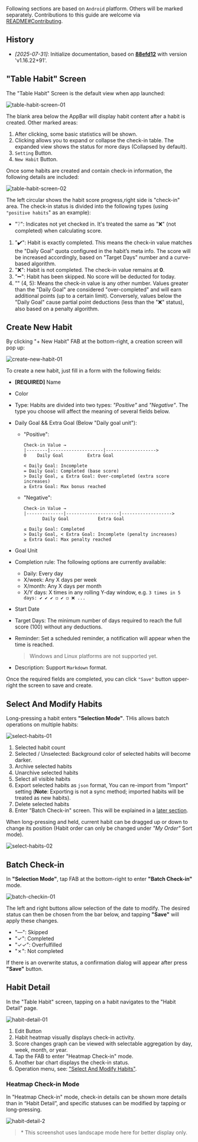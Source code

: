 <!-- markdownlint-disable no-inline-html first-line-heading -->

Following sections are based on `Android` platform.
Others will be marked separately.
Contributions to this guide are welcome via [README#Contributing][readme-contributing].

## History

- _\[2025-07-31\]_: Initialize documentation, based on [**88efd12**][commit-88efd12] with version 'v1.16.22+91'.

## "Table Habit" Screen

The "Table Habit" Screen is the default view when app launched:

![table-habit-screen-01](./images/user-guide/table-habit-screen-01.png)

The blank area below the AppBar will display habit content after a habit is created. Other marked areas:

1. After clicking, some basic statistics will be shown.
2. Clicking allows you to expand or collapse the check-in table.
   The expanded view shows the status for more days (Collapsed by default).
3. `Setting` Button.
4. `New Habit` Button.

Once some habits are created and contain check-in information, the following details are included:

![table-habit-screen-02](./images/user-guide/table-habit-screen-02.png)

The left circular shows the habit score progress,right side is "check-in" area.
The check-in status is divided into the following types (using `"positive habits`" as an example):

- "❔": Indicates not yet checked in. It's treated the same as "❌" (not completed) when calculating score.

1. "✔️": Habit is exactly completed.
   This means the check-in value matches the "Daily Goal" quota configured in the habit’s meta info.
   The score will be increased accordingly, based on "Target Days" number and a curve-based algorithm.
2. "❌": Habit is not completed. The check-in value remains at **0**.
3. "➖": Habit has been skipped. No score will be deducted for today.
4. "<num>" (4, 5): Means the check-in value is any other number.
   Values greater than the "Daily Goal" are considered "over-completed" and will earn additional points (up to a certain limit).
   Conversely, values below the "Daily Goal" cause partial point deductions (less than the "❌" status), also based on a penalty algorithm.

## Create New Habit

By clicking "+ New Habit" FAB at the bottom-right, a creation screen will pop up:

![create-new-habit-01](./images/user-guide/create-new-habit-01.png)

To create a new habit, just fill in a form with the following fields:

- **[REQUIRED]** Name
- Color
- Type:
  Habits are divided into two types: _"Positive"_ and _"Negative"_.
  The type you choose will affect the meaning of several fields below.
- Daily Goal && Extra Goal (Below "Daily goal unit"):

  - "Positive":

    ```text
    Check-in Value →
    |--------|--------------------|------------------->
    0    Daily Goal         Extra Goal

    < Daily Goal: Incomplete
    = Daily Goal: Completed (base score)
    > Daily Goal, ≤ Extra Goal: Over-completed (extra score increases)
    ≥ Extra Goal: Max bonus reached
    ```

  - "Negative":

    ```text
    Check-in Value →
    |--------------|--------------------|------------------->
           Daily Goal           Extra Goal

    ≤ Daily Goal: Completed
    > Daily Goal, < Extra Goal: Incomplete (penalty increases)
    ≥ Extra Goal: Max penalty reached
    ```

- Goal Unit
- Completion rule: The following options are currently available:
  - Daily: Every day
  - X/week: Any X days per week
  - X/month: Any X days per month
  - X/Y days: X times in any rolling Y-day window,
    e.g. `3 times in 5 days: ✔️ ✔️ ✔️ ◻️ ✔️ ◻️ ❌ ...`
- Start Date
- Target Days: The minimum number of days required to reach the full score (100) without any deductions.
- Reminder: Set a scheduled reminder, a notification will appear when the time is reached.
  > Windows and Linux platforms are not supported yet.
- Description: Support `Markdown` format.

Once the required fields are completed, you can click `"Save"` button upper-right the screen to save and create.

## Select And Modify Habits

Long-pressing a habit enters **"Selection Mode"**. THis allows batch operations on multiple habits:

![select-habits-01](./images/user-guide/select-habits-01.png)

1. Selected habit count
2. Selected / Unselected: Background color of selected habits will become darker.
3. Archive selected habits
4. Unarchive selected habits
5. Select all visible habits
6. Export selected habits as `json` format, You can re-import from "Import" setting
   (**Note**: Exporting is not a sync method; imported habits will be treated as new habits).
7. Delete selected habits
8. Enter "Batch Check-in" screen. This will be explained in a [later section](#batch-check-in).

When long-pressing and held, current habit can be dragged up or down to change its position
(Habit order can only be changed under _"My Order"_ Sort mode).

![select-habits-02](./images/user-guide/select-habits-02.png)

## Batch Check-in

In **"Selection Mode"**, tap FAB at the bottom-right to enter **"Batch Check-in"** mode.

![batch-checkin-01](./images/user-guide/batch-checkin-01.png)

The left and right buttons allow selection of the date to modify.
The desired status can then be chosen from the bar below, and tapping **"Save"** will apply these changes.

- "—": Skipped
- "✓": Completed
- "✓✓": Overfulfilled
- "✗": Not completed

If there is an overwrite status, a confirmation dialog will appear after press **"Save"** button.

## Habit Detail

In the "Table Habit" screen, tapping on a habit navigates to the "Habit Detail" page.

![habit-detail-01](./images/user-guide/habit-detail-01.png)

1. Edit Button
2. Habit heatmap visually displays check-in activity.
3. Score changes graph can be viewed with selectable aggregation by day, week, month, or year.
4. Tap the FAB to enter "Heatmap Check-in" mode.
5. Another bar chart displays the check-in status.
6. Operation menu, see: ["Select And Modify Habits"](#select-and-modify-habits).

### Heatmap Check-in Mode

In "Heatmap Check-in" mode, check-in details can be shown more details than in “Habit Detail”,
and specific statuses can be modified by tapping or long-pressing.

![habit-detail-2](./images/user-guide/habit-detail-02.png)

> \* This screenshot uses landscape mode here for better display only.

<!-- refs -->

[readme-contributing]: https://github.com/FriesI23/mhabit#contributing
[commit-88efd12]: https://github.com/FriesI23/mhabit/tree/88efd124775e6a59f9830a1e9bc36c442075c4aa
